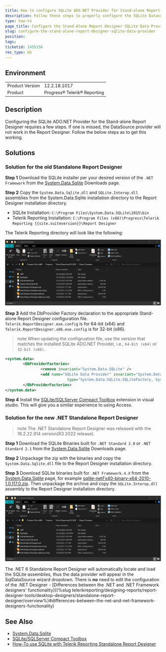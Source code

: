 ```yaml
---
title: How to configure SQLite ADO.NET Provider for Stand-alone Report Designer
description: Follow these steps to properly configure the SQLite Datasource provider in the Telerik Reporting Stand-alone Report Designer.
type: how-to
page_title: Configure the Stand-Alone Report Designer SQLite Data Provider
slug: configure-the-stand-alone-report-designer-sqlite-data-provider
position: 
tags: 
ticketid: 1455156
res_type: kb
---
```


## Environment

<table>
	<tbody>
		<tr>
			<td>Product Version</td>
			<td>12.2.18.1017</td>
		</tr>
		<tr>
			<td>Product</td>
			<td>Progress® Telerik® Reporting</td>
		</tr>
	</tbody>
</table>


## Description

Configuring the SQLite ADO.NET Provider for the Stand-alone Report Designer requires a few steps. If one is missed, the DataSource provider will not work in the Report Designer. Follow the below steps as to get this working.

## Solutions

### Solution for the old Standalone Report Designer

**Step 1** Download the SQLite installer per your desired version of the `.NET Framework` from the [System.Data.Sqlite](http://system.data.sqlite.org/index.html/doc/trunk/www/downloads.wiki) Downloads page. 

**Step 2** Copy the `System.Data.Sqlite.dll` and `SQLite.Interop.dll` assemblies from the System.Data.Sqlite installation directory to the Report Designer installation directory.

- SQLite Installation: ```C:\Program Files\System.Data.SQLite\2015\bin```
- Telerik Reporting Installation: ```C:\Program Files (x86)\Progress\Telerik Reporting {{site.suiteversion}}\Report Designer```

The Telerik Reporting directory will look like the following:

![sqlite install folder](resources/sqlite_install.png)

**Step 3** Add the DbProvider Factory declaration to the appropriate Stand-alone Report Designer configuration file. `Telerik.ReportDesigner.exe.config` is for 64-bit (x64) and `Telerik.ReportDesigner.x86.exe.config` is for 32-bit (x86).

>note When updating the configruation file, use the version that matches the installed SQLite ADO.NET Provider, i.e., `64-bit (x64)` or `32-bit (x86)`.

``` xml
<system.data>
		<DbProviderFactories>
				<remove invariant="System.Data.SQLite" />
				<add name="SQLite Data Provider" invariant="System.Data.SQLite" description=".NET Framework Data Provider for SQLite"
							type="System.Data.SQLite.SQLiteFactory, System.Data.SQLite, Version=1.0.117.0, Culture=neutral, PublicKeyToken=db937bc2d44ff139" />
		</DbProviderFactories>
</system.data>
```
**Step 4** Install the [SQLite/SQLServer Compact Toolbox](https://marketplace.visualstudio.com/items?itemName=ErikEJ.SQLServerCompactSQLiteToolbox) extension in visual studio. This will give you a similar experience to using Access.

### Solution for the new .NET Standalone Report Designer

>note The .NET Standalone Report Designer was released with the 16.2.22.914 version(R3 2022 release).

**Step 1** Download the SQLite Binaries built for `.NET Standard 2.0` or `.NET Standard 2.1` from the [System.Data.Sqlite](http://system.data.sqlite.org/index.html/doc/trunk/www/downloads.wiki) Downloads page.

**Step 2** Unpackage the zip with the binaries and copy the `System.Data.Sqlite.dll` file to the Report Designer installation directory.

**Step 3** Download SQLite binaries built for `.NET Framework.4.X` from the [System.Data.Sqlite](http://system.data.sqlite.org/index.html/doc/trunk/www/downloads.wiki) page, for example [sqlite-netFx40-binary-x64-2010-1.0.117.0.zip](https://system.data.sqlite.org/downloads/1.0.117.0/sqlite-netFx40-binary-x64-2010-1.0.117.0.zip). Then unpackage the archive and copy the `SQLite.Interop.dll` assembly to the Report Designer installation directory.

![sqlite install folder](resources/sqlite_install.png)

The .NET 6 Standalone Report Designer will automatically locate and load the SQLite assemblies, thus the data provider will appear in the SqlDataSource wizard dropdown. There is __no__ need to edit the configuration of the .NET Designer - [Differences between the .NET and .NET Framework designers' functionality]({%slug telerikreporting/designing-reports/report-designer-tools/desktop-designers/standalone-report-designer/overview%}#differences-between-the-net-and-net-framework-designers-functionality) 

## See Also
*   [System.Data.Sqlite](http://system.data.sqlite.org/index.html/doc/trunk/www/downloads.wiki)
*   [SQLite/SQLServer Compact Toolbox](https://marketplace.visualstudio.com/items?itemName=ErikEJ.SQLServerCompactSQLiteToolbox)
*   [How-To use SQLite with Telerik Reporting Standalone Report Designer](https://telerikhelper.net/2016/12/29/how-to-use-sqlite-with-telerik-reporting-standalone-report-designer/)
